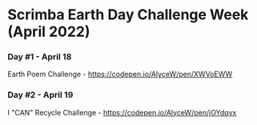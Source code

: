 # Scrimba Earth Day Challenge Week (April 2022)

### Day #1 - April 18

Earth Poem Challenge - https://codepen.io/AlyceW/pen/XWVoEWW

### Day #2 - April 19

I "CAN" Recycle Challenge - https://codepen.io/AlyceW/pen/jOYdqvx
